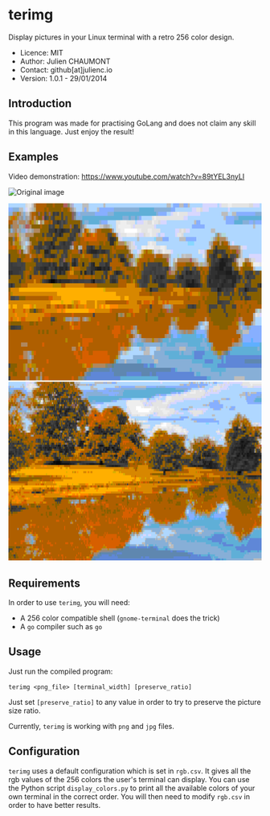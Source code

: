 terimg
======

Display pictures in your Linux terminal with a retro 256 color design.


* Licence: MIT
* Author:  Julien CHAUMONT
* Contact: github[at]julienc.io
* Version: 1.0.1 - 29/01/2014

Introduction
------------

This program was made for practising GoLang and does not claim any
skill in this language. Just enjoy the result!

Examples
--------

Video demonstration: https://www.youtube.com/watch?v=89tYEL3nyLI

![Original image](https://github.com/julienc91/terimg/raw/master/img/autumn.png)
 
![Screenshot 1](https://github.com/julienc91/terimg/raw/master/img/autumn_120.png "Screenshot (120px width")
![Screenshot 2](https://github.com/julienc91/terimg/raw/master/img/autumn_250.png "Screenshot (250px width")


Requirements
------------

In order to use `terimg`, you will need:

- A 256 color compatible shell (`gnome-terminal` does the trick)
- A `go` compiler such as `go`


Usage
-----

Just run the compiled program:

    terimg <png_file> [terminal_width] [preserve_ratio]

Just set `[preserve_ratio]` to any value in order to try to preserve
the picture size ratio.

Currently, `terimg` is working with `png` and `jpg` files.


Configuration
-------------

`terimg` uses a default configuration which is set in `rgb.csv`. It
gives all the rgb values of the 256 colors the user's terminal can
display. You can use the Python script `display_colors.py` to print
all the available colors of your own terminal in the correct order.
You will then need to modify `rgb.csv` in order to have better
results.

